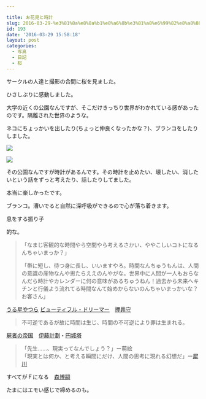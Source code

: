 ```yaml
---

title: お花見と時計
slug: 2016-03-29-%e3%81%8a%e8%8a%b1%e8%a6%8b%e3%81%a8%e6%99%82%e8%a8%88
id: 193
date: '2016-03-29 15:58:18'
layout: post
categories:
  - 写真
  - 日記
  - 桜
---
```


サークルの人達と撮影の合間に桜を見ました。

ひさしぶりに感動しました。

大学の近くの公園なんですが、そこだけきっちり世界がわかれている感があったのです。隔離された世界のような。

ネコにちょっかいを出したり(ちょっと仲良くなったかな？)、ブランコをしたりしました。

![](https://cdn-ak.f.st-hatena.com/images/fotolife/p/peipeipe/20190630/20190630171251.jpg)

![](https://cdn-ak.f.st-hatena.com/images/fotolife/p/peipeipe/20190630/20190630170912.jpg)

その公園なんですが時計があるんです。その時計を止めたい、壊したい、消したいという話をずっと考えたり、話したりしてました。

本当に楽しかったです。

ブランコ。漕いでると自然に深呼吸ができるので心が落ち着きます。

息をする振り子

的な。

> 「なまじ客観的な時間やら空間やら考えるさかい、ややこしいコトになるんちゃいまっか？」
> 
> 「帯に短し、待つ身に長し、いいますやろ。時間なんちゅうもんは、人間の意識の産物なんや思たらええのんやがな。世界中に人間が一人もおらなんだら時計やカレンダーに何の意味があるちゅうねん！過去から未来へキチンと行儀よう流れてる時間なんて始めからないのんちゃいまっかいな？お客さん」

[うる星やつら](http://d.hatena.ne.jp/keyword/%A4%A6%A4%EB%C0%B1%A4%E4%A4%C4%A4%E9) [ビューティフル・ドリーマー](http://d.hatena.ne.jp/keyword/%A5%D3%A5%E5%A1%BC%A5%C6%A5%A3%A5%D5%A5%EB%A1%A6%A5%C9%A5%EA%A1%BC%A5%DE%A1%BC)　[押井守](http://d.hatena.ne.jp/keyword/%B2%A1%B0%E6%BC%E9)

> 不可逆であるが故に時間は生じ、時間の不可逆により罪は生まれる。

[屍者の帝国](http://d.hatena.ne.jp/keyword/%BB%D3%BC%D4%A4%CE%C4%EB%B9%F1)　[伊藤計劃](http://d.hatena.ne.jp/keyword/%B0%CB%C6%A3%B7%D7%B3%C4)・[円城塔](http://d.hatena.ne.jp/keyword/%B1%DF%BE%EB%C5%E3)

> 「先生……、現実ってなんでしょう？」ー萌絵  
> 「現実とは何か、と考える瞬間にだけ、人間の思考に現れる幻想だ」ー[犀川](http://d.hatena.ne.jp/keyword/%BA%D4%C0%EE)

すべてがＦになる　[森博嗣](http://d.hatena.ne.jp/keyword/%BF%B9%C7%EE%BB%CC)

たまにはエモい感じで締めるのも。